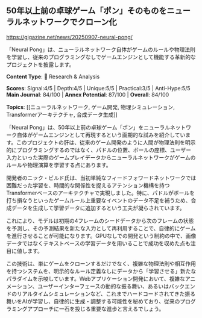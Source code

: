 ## 50年以上前の卓球ゲーム「ポン」そのものをニューラルネットワークでクローン化

https://gigazine.net/news/20250907-neural-pong/

「Neural Pong」は、ニューラルネットワーク自体がゲームのルールや物理法則を学習し、従来のプログラミングなしでゲームエンジンとして機能する革新的なプロジェクトを披露します。

**Content Type**: 🔬 Research & Analysis

**Scores**: Signal:4/5 | Depth:4/5 | Unique:5/5 | Practical:3/5 | Anti-Hype:5/5
**Main Journal**: 84/100 | **Annex Potential**: 87/100 | **Overall**: 84/100

**Topics**: [[ニューラルネットワーク, ゲーム開発, 物理シミュレーション, Transformerアーキテクチャ, 合成データ生成]]

「Neural Pong」は、50年以上前の卓球ゲーム「ポン」をニューラルネットワーク自体がゲームエンジンとして再現するという画期的な試みを紹介しています。このプロジェクトの肝は、従来のゲーム開発のように人間が物理法則を明示的にプログラミングするのではなく、パドルの位置、ボールの座標、ユーザー入力といった実際のゲームプレイデータからニューラルネットワークがゲームのルールや物理演算を学習する点にあります。

開発者のニック・ビルド氏は、当初単純なフィードフォワードネットワークでは困難だった学習を、時間的な関係性を捉えるアテンション機構を持つTransformerベースのアーキテクチャで実現しました。特に、パドルがボールを打ち損なうといったゲームルール上重要なイベントのデータ不足を補うため、合成データを生成して学習データに追加するという工夫が凝らされています。

これにより、モデルは初期の4フレームのシードデータから次のフレームの状態を予測し、その予測結果を新たな入力として再利用することで、自律的にゲームを進行させることが可能になります。GPUなしでの開発という制約の中で、画像データではなくテキストベースの学習データを用いることで成功を収めた点も注目に値します。

この技術は、単にゲームをクローンするだけでなく、複雑な物理法則や相互作用を持つシステムを、明示的なルール定義なしにデータから「学習させる」新たなパラダイムを示唆しています。Webアプリケーション開発において、複雑なアニメーション、ユーザーインターフェースの動的な振る舞い、あるいはバックエンドのリアルタイムシミュレーションなど、これまでハードコードされてきた振る舞いをAIが学習し、自律的に生成・調整する可能性を秘めており、従来のプログラミングアプローチに一石を投じる重要な進歩と言えるでしょう。